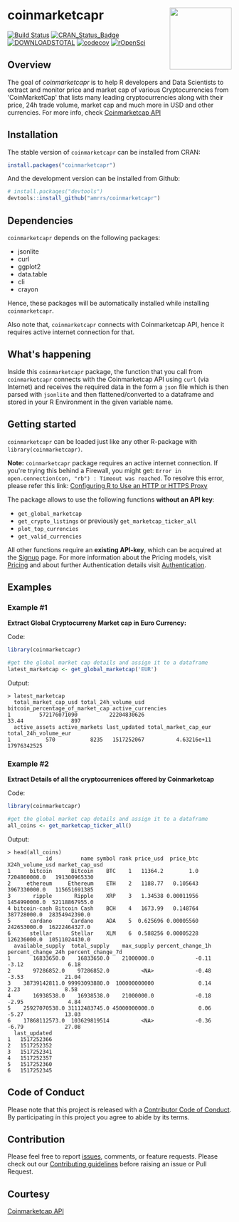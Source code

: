 # coinmarketcapr <a href='https://amrrs.github.io/coinmarketcapr/'><img src='coinmarketcapr.png' align="right" height="139" /></a>

[![Build Status](https://travis-ci.org/amrrs/coinmarketcapr.svg?branch=master)](https://travis-ci.org/amrrs/coinmarketcapr) [![CRAN\_Status\_Badge](http://www.r-pkg.org/badges/version/coinmarketcapr)](https://cran.r-project.org/package=coinmarketcapr) [![DOWNLOADSTOTAL](https://cranlogs.r-pkg.org/badges/grand-total/coinmarketcapr)](https://cranlogs.r-pkg.org/badges/grand-total/coinmarketcapr) [![codecov](https://codecov.io/gh/amrrs/coinmarketcapr/branch/master/graph/badge.svg)](https://codecov.io/gh/amrrs/coinmarketcapr) [![rOpenSci](https://badges.ropensci.org/172_status.svg)](https://github.com/ropensci/onboarding/issues/172)

Overview
--------
The goal of *coinmarketcapr* is to help R developers and Data Scientists to extract and monitor price and market cap of various Cryptocurrencies from 'CoinMarketCap' that lists many leading cryptocurrencies along with their price, 24h trade volume, market cap and much more in USD and other currencies. For more info, check [Coinmarketcap API](https://coinmarketcap.com/api/)


Installation
------------

The stable version of ```coinmarketcapr``` can be installed from CRAN:

```r
install.packages("coinmarketcapr")
```

And the development version can be installed from Github:

``` r
# install.packages("devtools")
devtools::install_github("amrrs/coinmarketcapr")
```

Dependencies
------------

`coinmarketcapr` depends on the following packages:

* jsonlite
* curl
* ggplot2
* data.table
* cli
* crayon

Hence, these packages will be automatically installed while installing `coinmarketcapr`.

Also note that, `coinmarketcapr` connects with Coinmarketcap API, hence it requires active internet connection for that. 


What's happening
----------------

Inside this `coinmarketcapr` package, the function that you call from `coinmarketcapr` connects with the Coinmarketcap API using `curl` (via Internet) and receives the required data in the form a `json` file which is then parsed with `jsonlite` and then flattened/converted to a dataframe and stored in your R Environment in the given variable name. 

Getting started
---------------

```coinmarketcapr``` can be loaded just like any other R-package with ```library(coinmarketcapr)```.

**Note:** `coinmarketcapr` package requires an active internet connection. If you're trying this behind a Firewall, you might get:
```Error in open.connection(con, "rb") : Timeout was reached```.
To resolve this error, please refer this link: [Configuring R to Use an HTTP or HTTPS Proxy](https://support.rstudio.com/hc/en-us/articles/200488488-Configuring-R-to-Use-an-HTTP-or-HTTPS-Proxy)

The package allows to use the following functions **without an API key**:

* `get_global_marketcap`
* `get_crypto_listings` or previously `get_marketcap_ticker_all`
* `plot_top_currencies`
* `get_valid_currencies`

All other functions require an **existing API-key**, which can be acquired at the [Signup](https://pro.coinmarketcap.com/signup/) page.
For more information about the Pricing models, visit [Pricing](https://coinmarketcap.com/api/pricing/)
and about further Authentication details visit [Authentication](https://coinmarketcap.com/api/documentation/v1/#section/Authentication).




Examples
---------------

### Example #1

**Extract Global Cryptocurreny Market cap in Euro Currency:**

Code:

```r
library(coinmarketcapr)

#get the global market cap details and assign it to a dataframe
latest_marketcap <- get_global_marketcap('EUR')
```

Output:
```
> latest_marketcap
  total_market_cap_usd total_24h_volume_usd bitcoin_percentage_of_market_cap active_currencies
1         572176071090          22204830626                            33.44               897
  active_assets active_markets last_updated total_market_cap_eur total_24h_volume_eur
1           570           8235   1517252067          4.63216e+11          17976342525
```

### Example #2

**Extract Details of all the cryptocurrenices offered by Coinmarketcap**

Code:
```r
library(coinmarketcapr)

#get the global market cap details and assign it to a dataframe
all_coins <- get_marketcap_ticker_all()
```

Output:
```
> head(all_coins)
            id         name symbol rank price_usd  price_btc X24h_volume_usd market_cap_usd
1      bitcoin      Bitcoin    BTC    1   11364.2        1.0    7204860000.0   191300965330
2     ethereum     Ethereum    ETH    2   1188.77   0.105643    3967330000.0   115651691385
3       ripple       Ripple    XRP    3   1.34538 0.00011956    1454990000.0  52118867955.0
4 bitcoin-cash Bitcoin Cash    BCH    4   1673.99   0.148764     387728000.0  28354942390.0
5      cardano      Cardano    ADA    5  0.625696 0.00005560     242653000.0  16222464327.0
6      stellar      Stellar    XLM    6  0.588256 0.00005228     126236000.0  10511024430.0
  available_supply  total_supply    max_supply percent_change_1h percent_change_24h percent_change_7d
1       16833650.0    16833650.0    21000000.0             -0.11              -3.12              6.18
2       97286852.0    97286852.0          <NA>             -0.48              -3.53             21.04
3    38739142811.0 99993093880.0  100000000000              0.14               2.23              8.58
4       16938538.0    16938538.0    21000000.0             -0.18              -2.95              4.84
5    25927070538.0 31112483745.0 45000000000.0              0.06              -5.27             13.03
6    17868112573.0  103629819514          <NA>             -0.36              -6.79             27.08
  last_updated
1   1517252366
2   1517252352
3   1517252341
4   1517252357
5   1517252360
6   1517252345
```

Code of Conduct
---------------
Please note that this project is released with a [Contributor Code of Conduct](https://github.com/amrrs/coinmarketcapr/blob/master/CONDUCT.md). By participating in this project you agree to abide by its terms.

Contribution
---------------
Please feel free to report [issues](https://github.com/amrrs/coinmarketcapr/issues/new), comments, or feature requests. Please check out our [Contributing guidelines](https://github.com/amrrs/coinmarketcapr/blob/master/CONTRIBUTING.md) before raising an issue or Pull Request. 

Courtesy
---------------
[Coinmarketcap API](https://coinmarketcap.com/api/)
